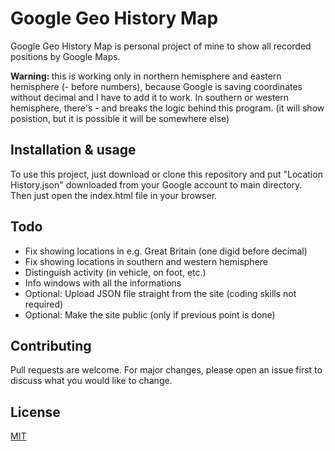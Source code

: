 # Google Geo History Map

Google Geo History Map is personal project of mine to show all recorded positions by Google Maps.

<b> Warning: </b> this is working only in northern hemisphere and eastern hemisphere (- before numbers), because Google is saving coordinates without decimal and I have to add it to work. In southern or western hemisphere, there's - and breaks the logic behind this program. (it will show posistion, but it is possible it will be somewhere else)


## Installation & usage

To use this project, just download or clone this repository and put "Location History.json" downloaded from your Google account to main directory. Then just open the index.html file in your browser.


## Todo

- Fix showing locations in e.g. Great Britain (one digid before decimal)
- Fix showing locations in southern and western hemisphere
- Distinguish activity (in vehicle, on foot, etc.)
- Info windows with all the informations
- Optional: Upload JSON file straight from the site (coding skills not required)
- Optional: Make the site public (only if previous point is done)


## Contributing

Pull requests are welcome. For major changes, please open an issue first to discuss what you would like to change.


## License
[MIT](https://choosealicense.com/licenses/mit/) 